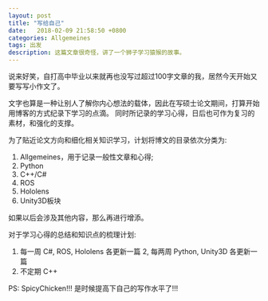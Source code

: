 ```yaml
---
layout: post
title: "写给自己"
date:   2018-02-09 21:58:50 +0800
categories: Allgemeines
tags: 出发
description: 这篇文章很奇怪，讲了一个狮子学习猿猴的故事。
---
```

说来好笑，自打高中毕业以来就再也没写过超过100字文章的我，居然今天开始又要写写小作文了。

文字也算是一种让别人了解你内心想法的载体，因此在写硕士论文期间，打算开始用博客的方式纪录下学习的点滴。
同时所记录的学习心得，日后也可作为复习的素材，和强化的支撑。

为了贴近论文方向和细化相关知识学习，计划将博文的目录依次分类为:

1. Allgemeines，用于记录一般性文章和心得; 
2. Python 
3. C++/C# 
4. ROS 
5. Hololens 
6. Unity3D板块

如果以后会涉及其他内容，那么再进行增添。

对于学习心得的总结和知识点的梳理计划:

1. 每一周 C#, ROS, Hololens 各更新一篇 
2, 每两周 Python, Unity3D 各更新一篇
3. 不定期 C++

PS: SpicyChicken!!! 是时候提高下自己的写作水平了!!!

